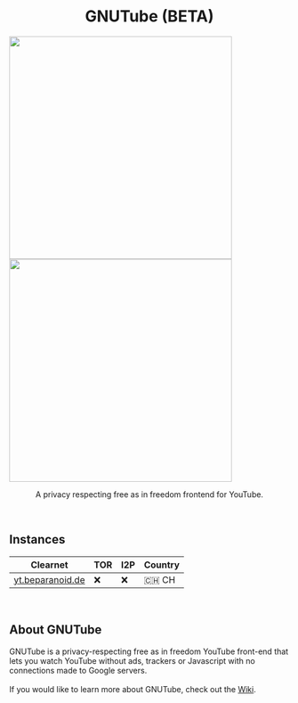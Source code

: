 <h1 align="center">GNUTube (BETA)</h1>

<p float="left">
  <img src="https://i.imgur.com/CxNqav9.png" width="400">
  <img src="https://i.imgur.com/eZpTB0Q.png" width="400">
</p>

<p align="center">A privacy respecting free as in freedom frontend for YouTube.</p>
<br>

## Instances

| Clearnet | TOR | I2P | Country |
|-|-|-|-|
|  [yt.beparanoid.de](https://yt.beparanoid.de/) | ❌ | ❌ | 🇨🇭 CH |

<br>

## About GNUTube

GNUTube is a privacy-respecting free as in freedom YouTube front-end that lets you watch YouTube without ads, trackers or Javascript with no connections made to Google servers.
<br>
<br>
If you would like to learn more about GNUTube, check out the [Wiki](https://github.com/hnhx/gnutube/wiki).
